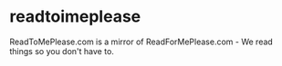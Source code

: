 # readtoimeplease
ReadToMePlease.com is a mirror of ReadForMePlease.com - We read things so you don't have to.
